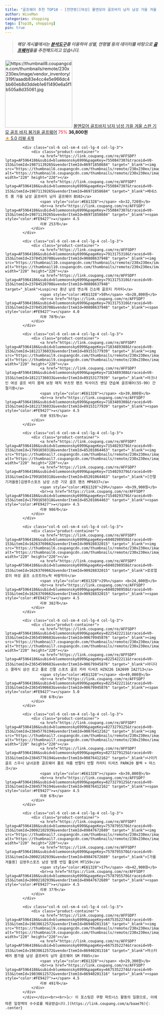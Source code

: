 ```yaml
---
title: "골프웨어 추천 TOP10 - [전연령][여성] 몰앤모어 골프바지 남자 남성 가을 겨울 스판 기모 골프 바지 봄가을 골프웨어"
author: WiseMan
categories: shopping
tags: [Top10, shopping]
pin: true
---
```


> ##### 해당 게시물에서는 [**분석도구**](https://itemscout.io/)를 이용하여 **성별**, **연령별** 등의 데이터를 바탕으로 [**골프웨어**](https://link.coupang.com/a/baae76)들을 추천해드리고 있습니다.
<div class="container"><div class="row">
            <div class="col-6 col-sm-4 col-lg-4 col-lg-3">
                <div class="product-container">
                    <a href="https://link.coupang.com/re/AFFSDP?lptag=AF5964186&subid=bluemoonsky6999&pageKey=8384149516&traceid=V0-153&itemId=24230916377&vendorItemId=91238844025" target="_blank"><img src="https://thumbnail8.coupangcdn.com/thumbnails/remote/230x230ex/image/vendor_inventory/319f/aaadb83e4cc4e5e966dc4bb60eb8d3ddeb1e611490e6a5f1b505a8d35061.jpg" alt="https://thumbnail8.coupangcdn.com/thumbnails/remote/230x230ex/image/vendor_inventory/319f/aaadb83e4cc4e5e966dc4bb60eb8d3ddeb1e611490e6a5f1b505a8d35061.jpg" width="220" height="220"></a>
                    <a href="https://link.coupang.com/re/AFFSDP?lptag=AF5964186&subid=bluemoonsky6999&pageKey=8384149516&traceid=V0-153&itemId=24230916377&vendorItemId=91238844025" target="_blank">몰앤모어 골프바지 남자 남성 가을 겨울 스판 기모 골프 바지 봄가을 골프웨어</a>
                    <span style="color:#E61328">75%</span> <b>36,800원</b>
                    <br><a href="https://link.coupang.com/re/AFFSDP?lptag=AF5964186&subid=bluemoonsky6999&pageKey=8384149516&traceid=V0-153&itemId=24230916377&vendorItemId=91238844025" target="_blank"><span style="color:#FE9427">★</span> 5.0
                    리뷰 4개</a>
                </div>
            </div>
            
            <div class="col-6 col-sm-4 col-lg-4 col-lg-3">
                <div class="product-container">
                    <a href="https://link.coupang.com/re/AFFSDP?lptag=AF5964186&subid=bluemoonsky6999&pageKey=7550847307&traceid=V0-153&itemId=19871139265&vendorItemId=86971858684" target="_blank"><img src="https://thumbnail6.coupangcdn.com/thumbnails/remote/230x230ex/image/vendor_inventory/1599/6afe98cc2cd5a0bcda5360921aab9e6fc88e84dcfaa34c8efefb3fc13779.jpg" alt="https://thumbnail6.coupangcdn.com/thumbnails/remote/230x230ex/image/vendor_inventory/1599/6afe98cc2cd5a0bcda5360921aab9e6fc88e84dcfaa34c8efefb3fc13779.jpg" width="220" height="220"></a>
                    <a href="https://link.coupang.com/re/AFFSDP?lptag=AF5964186&subid=bluemoonsky6999&pageKey=7550847307&traceid=V0-153&itemId=19871139265&vendorItemId=86971858684" target="_blank">베네스트 봄 가을 남성 골프바지 남자 골프웨어 BS02</a>
                    <span style="color:#E61328"></span> <b>32,720원</b>
                    <br><a href="https://link.coupang.com/re/AFFSDP?lptag=AF5964186&subid=bluemoonsky6999&pageKey=7550847307&traceid=V0-153&itemId=19871139265&vendorItemId=86971858684" target="_blank"><span style="color:#FE9427">★</span> 4.5
                    리뷰 253개</a>
                </div>
            </div>
            
            <div class="col-6 col-sm-4 col-lg-4 col-lg-3">
                <div class="product-container">
                    <a href="https://link.coupang.com/re/AFFSDP?lptag=AF5964186&subid=bluemoonsky6999&pageKey=7913175310&traceid=V0-153&itemId=23784520708&vendorItemId=90808637948" target="_blank"><img src="https://thumbnail10.coupangcdn.com/thumbnails/remote/230x230ex/image/vendor_inventory/6f11/a08ad6baea79ae3f5422bc6dbb66efa92545281fb5eeb381a3d2e588c914.jpg" alt="https://thumbnail10.coupangcdn.com/thumbnails/remote/230x230ex/image/vendor_inventory/6f11/a08ad6baea79ae3f5422bc6dbb66efa92545281fb5eeb381a3d2e588c914.jpg" width="220" height="220"></a>
                    <a href="https://link.coupang.com/re/AFFSDP?lptag=AF5964186&subid=bluemoonsky6999&pageKey=7913175310&traceid=V0-153&itemId=23784520708&vendorItemId=90808637948" target="_blank">Luspirez 중년 남성 면소재 긴소매 골프티 카라티</a>
                    <span style="color:#E61328">50%</span> <b>28,800원</b>
                    <br><a href="https://link.coupang.com/re/AFFSDP?lptag=AF5964186&subid=bluemoonsky6999&pageKey=7913175310&traceid=V0-153&itemId=23784520708&vendorItemId=90808637948" target="_blank"><span style="color:#FE9427">★</span> 4.0
                    리뷰 78개</a>
                </div>
            </div>
            
            <div class="col-6 col-sm-4 col-lg-4 col-lg-3">
                <div class="product-container">
                    <a href="https://link.coupang.com/re/AFFSDP?lptag=AF5964186&subid=bluemoonsky6999&pageKey=7183489308&traceid=V0-153&itemId=18121736033&vendorItemId=89153177939" target="_blank"><img src="https://thumbnail9.coupangcdn.com/thumbnails/remote/230x230ex/image/vendor_inventory/2032/b8a887357b65e054205398717ed0e4754e7a419c407579dab815dab1b791.jpg" alt="https://thumbnail9.coupangcdn.com/thumbnails/remote/230x230ex/image/vendor_inventory/2032/b8a887357b65e054205398717ed0e4754e7a419c407579dab815dab1b791.jpg" width="220" height="220"></a>
                    <a href="https://link.coupang.com/re/AFFSDP?lptag=AF5964186&subid=bluemoonsky6999&pageKey=7183489308&traceid=V0-153&itemId=18121736033&vendorItemId=89153177939" target="_blank">아크나인 여성 골프 바지 몸매 보정 매직 부츠컷 팬츠 빅사이즈 밴딩 연습복 골프웨어(55-99) 간절기용</a>
                    <span style="color:#E61328"></span> <b>39,800원</b>
                    <br><a href="https://link.coupang.com/re/AFFSDP?lptag=AF5964186&subid=bluemoonsky6999&pageKey=7183489308&traceid=V0-153&itemId=18121736033&vendorItemId=89153177939" target="_blank"><span style="color:#FE9427">★</span> 4.5
                    리뷰 935개</a>
                </div>
            </div>
            
            <div class="col-6 col-sm-4 col-lg-4 col-lg-3">
                <div class="product-container">
                    <a href="https://link.coupang.com/re/AFFSDP?lptag=AF5964186&subid=bluemoonsky6999&pageKey=7154029379&traceid=V0-153&itemId=17991650318&vendorItemId=85201064463" target="_blank"><img src="https://thumbnail7.coupangcdn.com/thumbnails/remote/230x230ex/image/vendor_inventory/b873/a8ce0058832f092c725f71c55c1f0df0ea2e84a2bd10951c6c2c2fb94444.jpg" alt="https://thumbnail7.coupangcdn.com/thumbnails/remote/230x230ex/image/vendor_inventory/b873/a8ce0058832f092c725f71c55c1f0df0ea2e84a2bd10951c6c2c2fb94444.jpg" width="220" height="220"></a>
                    <a href="https://link.coupang.com/re/AFFSDP?lptag=AF5964186&subid=bluemoonsky6999&pageKey=7154029379&traceid=V0-153&itemId=17991650318&vendorItemId=85201064463" target="_blank">[간절기겨울용]김영주스포츠 남성 스판 기모 골프 팬츠 MP6037</a>
                    <span style="color:#E61328">29%</span> <b>39,900원</b>
                    <br><a href="https://link.coupang.com/re/AFFSDP?lptag=AF5964186&subid=bluemoonsky6999&pageKey=7154029379&traceid=V0-153&itemId=17991650318&vendorItemId=85201064463" target="_blank"><span style="color:#FE9427">★</span> 4.5
                    리뷰 986개</a>
                </div>
            </div>
            
            <div class="col-6 col-sm-4 col-lg-4 col-lg-3">
                <div class="product-container">
                    <a href="https://link.coupang.com/re/AFFSDP?lptag=AF5964186&subid=bluemoonsky6999&pageKey=6840298958&traceid=V0-153&itemId=16263769662&vendorItemId=90928832015" target="_blank"><img src="https://thumbnail6.coupangcdn.com/thumbnails/remote/230x230ex/image/vendor_inventory/4a97/28edf9b80fc1cb588ca9496fd99c86e9c04f04f5e6d24e959e602abcc151.jpeg" alt="https://thumbnail6.coupangcdn.com/thumbnails/remote/230x230ex/image/vendor_inventory/4a97/28edf9b80fc1cb588ca9496fd99c86e9c04f04f5e6d24e959e602abcc151.jpeg" width="220" height="220"></a>
                    <a href="https://link.coupang.com/re/AFFSDP?lptag=AF5964186&subid=bluemoonsky6999&pageKey=6840298958&traceid=V0-153&itemId=16263769662&vendorItemId=90928832015" target="_blank">로로얼로이 여성 골프 소프트아노락 바람막이</a>
                    <span style="color:#E61328">29%</span> <b>24,800원</b>
                    <br><a href="https://link.coupang.com/re/AFFSDP?lptag=AF5964186&subid=bluemoonsky6999&pageKey=6840298958&traceid=V0-153&itemId=16263769662&vendorItemId=90928832015" target="_blank"><span style="color:#FE9427">★</span> 4.5
                    리뷰 382개</a>
                </div>
            </div>
            
            <div class="col-6 col-sm-4 col-lg-4 col-lg-3">
                <div class="product-container">
                    <a href="https://link.coupang.com/re/AFFSDP?lptag=AF5964186&subid=bluemoonsky6999&pageKey=8225422211&traceid=V0-153&itemId=23654590683&vendorItemId=90679945876" target="_blank"><img src="https://thumbnail7.coupangcdn.com/thumbnails/remote/230x230ex/image/vendor_inventory/a3c7/6ef2c5693abb5243c5f682a8d28e3c62fdc471ed5498efae5f9161012cb1.jpg" alt="https://thumbnail7.coupangcdn.com/thumbnails/remote/230x230ex/image/vendor_inventory/a3c7/6ef2c5693abb5243c5f682a8d28e3c62fdc471ed5498efae5f9161012cb1.jpg" width="220" height="220"></a>
                    <a href="https://link.coupang.com/re/AFFSDP?lptag=AF5964186&subid=bluemoonsky6999&pageKey=8225422211&traceid=V0-153&itemId=23654590683&vendorItemId=90679945876" target="_blank">아디다스 클래식 삼선 로고 폴로 긴팔 스포츠 골프 카라 티셔츠 HZ9226 IA2699 IA2713</a>
                    <span style="color:#E61328"></span> <b>49,000원</b>
                    <br><a href="https://link.coupang.com/re/AFFSDP?lptag=AF5964186&subid=bluemoonsky6999&pageKey=8225422211&traceid=V0-153&itemId=23654590683&vendorItemId=90679945876" target="_blank"><span style="color:#FE9427">★</span> 5.0
                    리뷰 6개</a>
                </div>
            </div>
            
            <div class="col-6 col-sm-4 col-lg-4 col-lg-3">
                <div class="product-container">
                    <a href="https://link.coupang.com/re/AFFSDP?lptag=AF5964186&subid=bluemoonsky6999&pageKey=8273279125&traceid=V0-153&itemId=23845776194&vendorItemId=90876412162" target="_blank"><img src="https://thumbnail7.coupangcdn.com/thumbnails/remote/230x230ex/image/vendor_inventory/2721/b9a4dd910eef95d3c66977d2e7b12277158ae6897edfd776da916d090af4.jpg" alt="https://thumbnail7.coupangcdn.com/thumbnails/remote/230x230ex/image/vendor_inventory/2721/b9a4dd910eef95d3c66977d2e7b12277158ae6897edfd776da916d090af4.jpg" width="220" height="220"></a>
                    <a href="https://link.coupang.com/re/AFFSDP?lptag=AF5964186&subid=bluemoonsky6999&pageKey=8273279125&traceid=V0-153&itemId=23845776194&vendorItemId=90876412162" target="_blank">나이키 골프 스우시 남녀공용 골프웨어 폴로 여름 반팔티 반팔 카라티 티셔츠 PARK20 블랙 + 마스크</a>
                    <span style="color:#E61328"></span> <b>39,800원</b>
                    <br><a href="https://link.coupang.com/re/AFFSDP?lptag=AF5964186&subid=bluemoonsky6999&pageKey=8273279125&traceid=V0-153&itemId=23845776194&vendorItemId=90876412162" target="_blank"><span style="color:#FE9427">★</span> 4.5
                    리뷰 6개</a>
                </div>
            </div>
            
            <div class="col-6 col-sm-4 col-lg-4 col-lg-3">
                <div class="product-container">
                    <a href="https://link.coupang.com/re/AFFSDP?lptag=AF5964186&subid=bluemoonsky6999&pageKey=7578795570&traceid=V0-153&itemId=20002102939&vendorItemId=89847672689" target="_blank"><img src="https://thumbnail7.coupangcdn.com/thumbnails/remote/230x230ex/image/vendor_inventory/95e6/0a545aa658aba87e21b749201014a7e855fa440e1171db98303e90f63d1d.jpg" alt="https://thumbnail7.coupangcdn.com/thumbnails/remote/230x230ex/image/vendor_inventory/95e6/0a545aa658aba87e21b749201014a7e855fa440e1171db98303e90f63d1d.jpg" width="220" height="220"></a>
                    <a href="https://link.coupang.com/re/AFFSDP?lptag=AF5964186&subid=bluemoonsky6999&pageKey=7578795570&traceid=V0-153&itemId=20002102939&vendorItemId=89847672689" target="_blank">[가을겨울용] 김영주스포츠 남성 방풍 반집 풀오버 MT159</a>
                    <span style="color:#E61328">17%</span> <b>42,900원</b>
                    <br><a href="https://link.coupang.com/re/AFFSDP?lptag=AF5964186&subid=bluemoonsky6999&pageKey=7578795570&traceid=V0-153&itemId=20002102939&vendorItemId=89847672689" target="_blank"><span style="color:#FE9427">★</span> 4.5
                    리뷰 37개</a>
                </div>
            </div>
            
            <div class="col-6 col-sm-4 col-lg-4 col-lg-3">
                <div class="product-container">
                    <a href="https://link.coupang.com/re/AFFSDP?lptag=AF5964186&subid=bluemoonsky6999&pageKey=6675352274&traceid=V0-153&itemId=19838612572&vendorItemId=86940201316" target="_blank"><img src="https://thumbnail9.coupangcdn.com/thumbnails/remote/230x230ex/image/vendor_inventory/19be/aa5fa25384a1feab52f033cc10c1c646fa860ac178ef5529fe00c06487a7.jpg" alt="https://thumbnail9.coupangcdn.com/thumbnails/remote/230x230ex/image/vendor_inventory/19be/aa5fa25384a1feab52f033cc10c1c646fa860ac178ef5529fe00c06487a7.jpg" width="220" height="220"></a>
                    <a href="https://link.coupang.com/re/AFFSDP?lptag=AF5964186&subid=bluemoonsky6999&pageKey=6675352274&traceid=V0-153&itemId=19838612572&vendorItemId=86940201316" target="_blank">마스터베어 봄가을 남성 골프바지 남자 골프웨어 SM F085</a>
                    <span style="color:#E61328"></span> <b>29,300원</b>
                    <br><a href="https://link.coupang.com/re/AFFSDP?lptag=AF5964186&subid=bluemoonsky6999&pageKey=6675352274&traceid=V0-153&itemId=19838612572&vendorItemId=86940201316" target="_blank"><span style="color:#FE9427">★</span> 4.5
                    리뷰 491개</a>
                </div>
            </div>
            </div></div><br><br>[👉 이 포스팅은 쿠팡 파트너스 활동의 일환으로, 이에 따른 일정액의 수수료를 제공받습니다.](https://link.coupang.com/a/baae76){: .center}